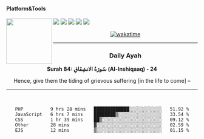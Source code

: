 #### Platform&Tools

[![](https://img.shields.io/badge/-NPM-cb3837?style=flat-square&logo=npm&logoColor=white)](https://npmjs.com/)
[![](https://img.shields.io/badge/PHP-777BB4?style=flat-square&logo=php&logoColor=white)](https://nodejs.org/)
[![](https://img.shields.io/badge/Julia-9558B2?style=flat-square&logo=julia&logoColor=white)](https://nodejs.org/)
<img src="https://avatars.githubusercontent.com/u/31664438?v=4" width="120" align="left">
[![](https://img.shields.io/badge/-Node.js-43853d?style=flat-square&logo=node.js&logoColor=ffffff)](https://nodejs.org/)
[![](https://img.shields.io/badge/Visual_Studio_Code-0078D4?style=flat-square&logo=visual%20studio%20code&logoColor=white)](https://nodejs.org/)

<center>

[![wakatime](https://wakatime.com/badge/user/87646243-158a-4241-a3cb-668e1fa2dbb8.svg)](https://wakatime.com/@87646243-158a-4241-a3cb-668e1fa2dbb8)
               

_______ 
### Daily Ayah

<!--START_SECTION:quran-->

**Surah 84: سُورَةُ الانشِقَاقِ (Al-Inshiqaaq) - 24**

Hence, give them the tiding of grievous suffering [in the life to come] –
 <!--END_SECTION:quran-->

  
                       
                                             
_______

&nbsp;&nbsp;     &nbsp;&nbsp;    &nbsp;&nbsp;   &nbsp;&nbsp;
 
<!--START_SECTION:waka-->

```text
PHP          9 hrs 28 mins   █████████████░░░░░░░░░░░░   51.92 %
JavaScript   6 hrs 7 mins    ████████▒░░░░░░░░░░░░░░░░   33.54 %
CSS          1 hr 39 mins    ██▒░░░░░░░░░░░░░░░░░░░░░░   09.12 %
Other        28 mins         ▓░░░░░░░░░░░░░░░░░░░░░░░░   02.59 %
EJS          12 mins         ▒░░░░░░░░░░░░░░░░░░░░░░░░   01.15 %
```

<!--END_SECTION:waka-->
